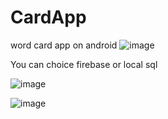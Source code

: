 # CardApp
word card app on android
![image](https://user-images.githubusercontent.com/96421992/223379169-4be41180-dadb-44b0-a767-048121f02df6.png)

You can choice firebase or local sql 

![image](https://user-images.githubusercontent.com/96421992/223379390-563eccb5-41f7-46fe-b41b-52536dc35ab3.png)


![image](https://user-images.githubusercontent.com/96421992/223379487-82fc8055-7bdf-4b09-9083-fe5a928085a1.png)
